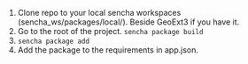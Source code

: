 1. Clone repo to your local sencha workspaces (sencha_ws/packages/local/). Beside GeoExt3 if you have it.
2. Go to the root of the project. `sencha package build`
3. `sencha package add`
4. Add the package to the requirements in app.json. 